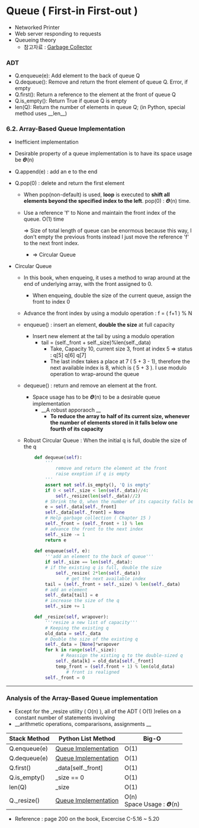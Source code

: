 # Queue ( First-in First-out )

- Networked Printer 
- Web server responding to requests 
- Queueing theory 
  - 참고자료 : [Garbage Collector](https://github.com/skyla15/HireMeProject-/blob/master/0_Learning_Python/가비지콜렉터.md)
### ADT
- Q.enqueue(e): Add element to the back of queue Q 
- Q.dequeue(): Remove and return the front element of queue Q. Error, if empty
- Q.first(): Return a reference to the element at the front of queue Q 
- Q.is_empty(): Return True if queue Q is empty 
- len(Q): Return the number of elements in queue Q; (in Python, special method uses \_\_len__)
### 6.2. Array-Based Queue Implementation

- Inefficient implementation 
  
- Desirable property of a queue implementation is to have its space usage be 𝜣(n)
  
- Q.append(e) : add an e to the end 
  
- Q.pop(0) : delete and return the first element  
  
  - When pop(non-default) is used, __loop__ is executed to __shift all elements beyond the specified index to the left__. pop(0) : 𝜣(n) time. 
  
  - Use a reference 'f' to None and maintain the front index of the queue. O(1) time 
  
    => Size of total length of queue can be enormous because this way, I don't empty the previous fronts instead I just move the reference 'f' to the next front index. 
  
      - => Circular Queue 
  
- Circular Queue 

  - In this book, when enqueing, it uses a method to wrap around at the end of underlying array, with the front assigned to 0. 
    
    - When enqueing, double the size of the current queue, assign the front to index 0 
    
  - Advance the front index by using a modulo operation : f = ( f+1 ) % N 

  - enqueue() : insert an element, __double the size__ at full capacity 

    - Insert new element at the tail by using a modulo operation 
      - tail = (self._front + self._size)%len(self._data)
        - Take, Capacity 10, current size 3, front at index 5 => status : q[5] q[6] q[7] 
        - The last index takes a place at 7 ( 5 + 3 - 1), therefore the next available index is 8, which is ( 5 + 3 ). I use modulo operation to wrap-around the queue

  - dequeue() : return and remove an element at the front. 

    - Space usage has to be 𝜣(n) to be  a desirable queue implementation
      - __A robust apporaoch __
        - __To reduce the array to half of its current size, whenever the number of elements stored in it falls below one fourth of its capacity__

  - Robust Circular Queue : When the initial q is full, double the size of the q 

    ~~~python
        def dequeue(self):
            '''
                remove and return the element at the front
                raise exeption if q is empty
            '''
            assert not self.is_empty(), 'Q is empty'
            if 0 < self._size < len(self._data)//4:
              	self._resize(len(self._data)//2)
            # Shrink the Q, when the number of its capacity falls below one fourth of its capacity
            e = self._data[self._front]
            self._data[self._front] = None          
            # Help garbage collection ( Chapter 15 )
            self._front = (self._front + 1) % len   
            # advance the front to the next index
            self._size -= 1
            return e
          
        def enqueue(self, e):
            '''add an element to the back of queue'''
            if self._size == len(self._data):    
            # if the existing q is full, double the size  
                self._resize( 2*len(self._data))
    				# get the next available index
            tail = (self._front + self._size) % len(self._data)
            # add an element
            self._data[tail] = e                   
            # increase the size of the q
            self._size += 1                        
    
        def _resize(self, wrapover):
            '''resize a new list of capacity'''
            # Keeping the existing q
            old_data = self._data         
            # Double the size of the existing q
            self._data = [None]*wrapover    
            for k in range(self._size):     
    	          # Reassign the xisting q to the double-sized q
                self._data[k] = old_data[self._front]
                temp_front = (self.front + 1) % len(old_data)         
    				# front is realigned
            self._front = 0                 
    ~~~
    
    

___

### Analysis of the Array-Based Queue implementation 
- Except for the _resize utility ( O(n) ), all of the ADT ( O(1) )relies on a constant number of statements involving 
- __arithmetic operations, compararisons, assignments __ 

Stack Method|Python List Method|Big-O
----------|----------|-----------
Q.enqueue(e) |[Queue Implementation](#6.2.-Array-Based-Queue-Implementation)|O(1)
Q.dequeue(e) |[Queue Implementation](#6.2.-Array-Based-Queue-Implementation)|O(1)
Q.first() |\_data[self._front] |O(1)
Q.is_empty() |\_size == 0|O(1)
len(Q)|_size|O(1)
Q._resize()|[Queue Implementation](#6.2.-Array-Based-Queue-Implementation)|O(n)<br />Space Usage : 𝜣(n)

- Reference : page 200 on the book, Excercise C-5.16 ~ 5.20 









